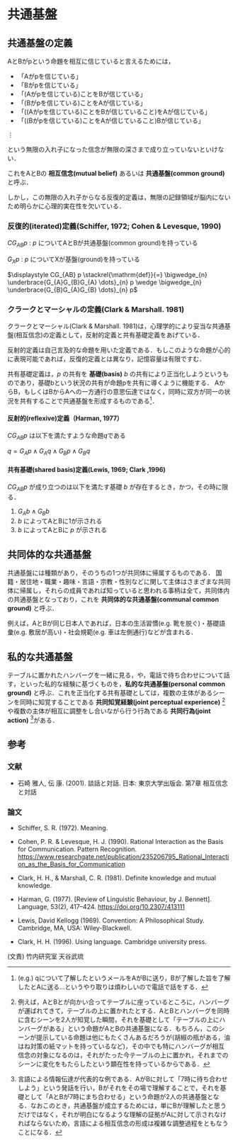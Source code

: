 # 共通基盤

## 共通基盤の定義

AとBがpという命題を相互に信じていると言えるためには，

* 「Aがpを信じている」
* 「Bがpを信じている」
* 「(Aがpを信じている)ことをBが信じている」
* 「(Bがpを信じている)ことをAが信じている」
* 「((Aがpを信じている)ことをBが信じていること)をAが信じている」
* 「((Bがpを信じている)ことをAが信じていること)Bが信じている」

$\vdots$

という無限の入れ子になった信念が無限の深さまで成り立っていないといけない．

これをAとBの **相互信念(mutual belief)** あるいは **共通基盤(common ground)** と呼ぶ．

しかし，この無限の入れ子からなる反復的定義は，無限の記録領域が脳内にないため明らかに心理的実在性を欠いている．

### 反復的(iterated)定義(Schiffer, 1972; Cohen & Levesque, 1990)

$\displaystyle CG_{AB} p$ : $p$ についてAとBが共通基盤(common ground)を持っている

$\displaystyle G_{X} p$ : $p$ についてXが基盤(ground)を持っている

$\displaystyle  CG_{AB} p \stackrel{\mathrm{def}}{=} \bigwedge_{n} \underbrace{G_{A}G_{B}G_{A} \dots}_{n} p \wedge \bigwedge_{n} \underbrace{G_{B}G_{A}G_{B} \dots}_{n} p$

### クラークとマーシャルの定義(Clark & Marshall. 1981)

クラークとマーシャル(Clark & Marshall. 1981)は，心理学的により妥当な共通基盤(相互信念)の定義として，反射的定義と共有基礎定義をあげている．

反射的定義は自己言及的な命題を用いた定義である．もしこのような命題が心的に表現可能であれば，反復的定義とは異なり，記憶容量は有限ですむ．

共有基礎定義は，$p$ の共有を **基礎(basis)** $b$ の共有により正当化しようというものであり，基礎bという状況の共有が命題pを共有に導くように機能する．
AからB，もしくはBからAへの一方通行の意思伝達ではなく，同時に双方が同一の状況を共有することで共通基盤を形成するものである[^basis]．

[^basis]: (e.g.) qについて了解したというメールをAがBに送り，Bが了解した旨を了解したとAに送る…というやり取りは煩わしいので電話で話をする．

#### 反射的(reflexive)定義（Harman, 1977）

$CG_{AB}p$ は以下を満たすような命題$q$である

$q = G_{A}p \wedge G_{A}q \wedge G_{B}p \wedge G_{B}q$

#### 共有基礎(shared basis)定義(Lewis, 1969; Clark ,1996)

$CG_{AB}p$ が成り立つのは以下を満たす基礎 $b$ が存在するとき，かつ，その時に限る．

1. $G_{A}b \wedge G_{B}b$
2. $b$ によってAとBに1が示される
3. $b$ によってAとBに $p$ が示される

## 共同体的な共通基盤

共通基盤には種類があり，そのうちの1つが共同体に帰属するものである．
国籍・居住地・職業・趣味・言語・宗教・性別などに関して主体はさまざまな共同体に帰属し，それらの成員であれば知っていると思われる事柄は全て，共同体内の共通基盤となっており，これを **共同体的な共通基盤(communal common ground)** と呼ぶ．

例えば，AとBが同じ日本人であれば，日本の生活習慣(e.g. 靴を脱ぐ)・基礎語彙(e.g. 敷居が高い)・社会規範(e.g. 車は左側通行)などが含まれる．

## 私的な共通基盤

テーブルに置かれたハンバーグを一緒に見る，や，電話で待ち合わせについて話す，といった私的な経験に基づくものを，**私的な共通基盤(personal common ground)** と呼ぶ．これを正当化する共有基礎としては，複数の主体があるシーンを同時に知覚することである **共同知覚経験(joint perceptual experience)** [^joint1]や複数の主体が相互に調整をし合いながら行う行為である **共同行為(joint action)** [^joint2]がある．

[^joint1]: 例えば，AとBとが向かい合ってテーブルに座っているところに，ハンバーグが運ばれてきて，テーブルの上に置かれたとする．AとBとハンバーグを同時に含むシーンを2人が知覚した瞬間，それを基礎として「テーブルの上にハンバーグがある」という命題がAとBの共通基盤になる．もちろん，このシーンが提示している命題は他にもたくさんあるだろうが(胡椒の瓶がある，油はね対策の紙マットを持っているなど)，その中でも特にハンバーグが相互信念の対象になるのは，それがたった今テーブルの上に置かれ，それまでのシーンに変化をもたらしたという顕在性を持っているからである．

[^joint2]: 言語による情報伝達が代表的な例である．AがBに対して「7時に待ち合わせしよう」という発話を行い，Bがそれをその場で理解することで，それを基礎として「AとBが7時にまち合わせる」という命題が2人の共通基盤となる．なおこのとき，共通基盤が成立するためには，単にBが理解したと思うだけではなく，それが明白になるような理解の証拠がAに対して示されなければならないため，言語による相互信念の形成は複雑な調整過程をともなうことになる．

## 参考

### 文献

* 石崎 雅人, 伝 康. (2001). 談話と対話. 日本: 東京大学出版会. 第7章 相互信念と対話

### 論文

<!-- * Schiffer, 1972 -->
* Schiffer, S. R. (1972). Meaning.
<!-- * Cohen & Levesque, 1990c -->
* Cohen, P. R. & Levesque, H. J. (1990). Rational Interaction as the Basis for Communication. Pattern Recognition. https://www.researchgate.net/publication/235206795_Rational_Interaction_as_the_Basis_for_Communication
<!-- * Clark & Marshall. 1981 -->
* Clark, H. H., & Marshall, C. R. (1981). Definite knowledge and mutual knowledge.
<!-- * Harman, 1977 -->
* Harman, G. (1977). [Review of Linguistic Behaviour, by J. Bennett]. Language, 53(2), 417–424. https://doi.org/10.2307/413111
<!-- * Lewis, 1969 -->
* Lewis, David Kellogg (1969). Convention: A Philosophical Study. Cambridge, MA, USA: Wiley-Blackwell.
<!-- * Clark ,1996 -->
* Clark, H. H. (1996). Using language. Cambridge university press.

(文責) 竹内研究室 天谷武琉
